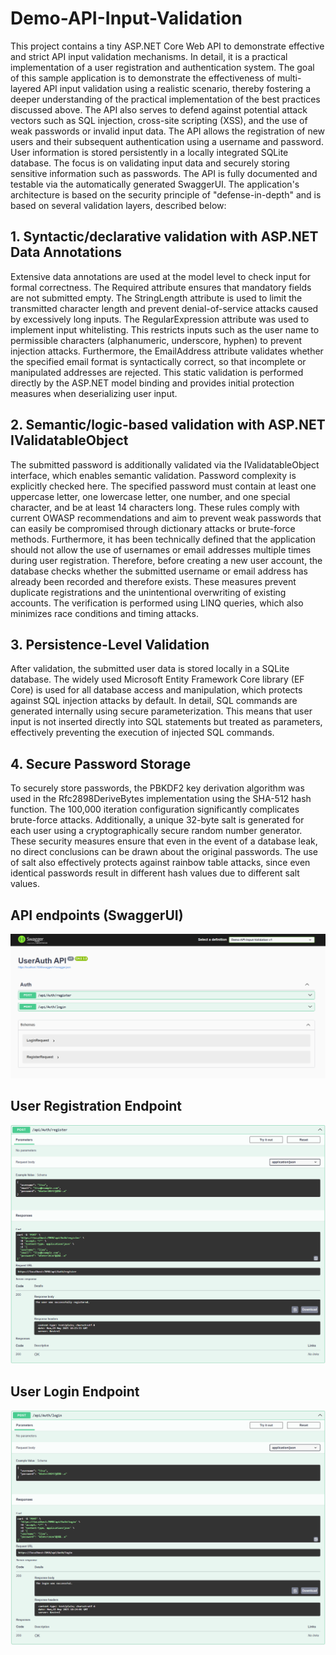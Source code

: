 # Demo-API-Input-Validation
This project contains a tiny ASP.NET Core Web API to demonstrate effective and strict API input validation mechanisms. In detail, it is a practical implementation of a user registration and authentication system. The goal of this sample application is to demonstrate the effectiveness of multi-layered API input validation using a realistic scenario, thereby fostering a deeper understanding of the practical implementation of the best practices discussed above. The API also serves to defend against potential attack vectors such as SQL injection, cross-site scripting (XSS), and the use of weak passwords or invalid input data. The API allows the registration of new users and their subsequent authentication using a username and password. User information is stored persistently in a locally integrated SQLite database. The focus is on validating input data and securely storing sensitive information such as passwords. The API is fully documented and testable via the automatically generated SwaggerUI. The application's architecture is based on the security principle of "defense-in-depth" and is based on several validation layers, described below:

## 1. Syntactic/declarative validation with ASP.NET Data Annotations
Extensive data annotations are used at the model level to check input for formal correctness. The Required attribute ensures that mandatory fields are not submitted empty. The StringLength attribute is used to limit the transmitted character length and prevent denial-of-service attacks caused by excessively long inputs. The RegularExpression attribute was used to implement input whitelisting. This restricts inputs such as the user name to permissible characters (alphanumeric, underscore, hyphen) to prevent injection attacks. Furthermore, the EmailAddress attribute validates whether the specified email format is syntactically correct, so that incomplete or manipulated addresses are rejected. This static validation is performed directly by the ASP.NET model binding and provides initial protection measures when deserializing user input.

## 2. Semantic/logic-based validation with ASP.NET IValidatableObject
The submitted password is additionally validated via the IValidatableObject interface, which enables semantic validation. Password complexity is explicitly checked here. The specified password must contain at least one uppercase letter, one lowercase letter, one number, and one special character, and be at least 14 characters long. These rules comply with current OWASP recommendations and aim to prevent weak passwords that can easily be compromised through dictionary attacks or brute-force methods. Furthermore, it has been technically defined that the application should not allow the use of usernames or email addresses multiple times during user registration. Therefore, before creating a new user account, the database checks whether the submitted username or email address has already been recorded and therefore exists. These measures prevent duplicate registrations and the unintentional overwriting of existing accounts. The verification is performed using LINQ queries, which also minimizes race conditions and timing attacks.

## 3. Persistence-Level Validation
After validation, the submitted user data is stored locally in a SQLite database. The widely used Microsoft Entity Framework Core library (EF Core) is used for all database access and manipulation, which protects against SQL injection attacks by default. In detail, SQL commands are generated internally using secure parameterization. This means that user input is not inserted directly into SQL statements but treated as parameters, effectively preventing the execution of injected SQL commands.

## 4. Secure Password Storage
To securely store passwords, the PBKDF2 key derivation algorithm was used in the Rfc2898DeriveBytes implementation using the SHA-512 hash function. The 100,000 iteration configuration significantly complicates brute-force attacks. Additionally, a unique 32-byte salt is generated for each user using a cryptographically secure random number generator. These security measures ensure that even in the event of a database leak, no direct conclusions can be drawn about the original passwords. The use of salt also effectively protects against rainbow table attacks, since even identical passwords result in different hash values ​​due to different salt values.


## API endpoints (SwaggerUI)
<img src="https://github.com/doupe97/Demo-API-Input-Validation/blob/main/Docs/SwaggerUI-API-endpoints.png">

## User Registration Endpoint
<img src="https://github.com/doupe97/Demo-API-Input-Validation/blob/main/Docs/Registration-Endpoint.png">

## User Login Endpoint
<img src="https://github.com/doupe97/Demo-API-Input-Validation/blob/main/Docs/Login-Endpoint.png">
